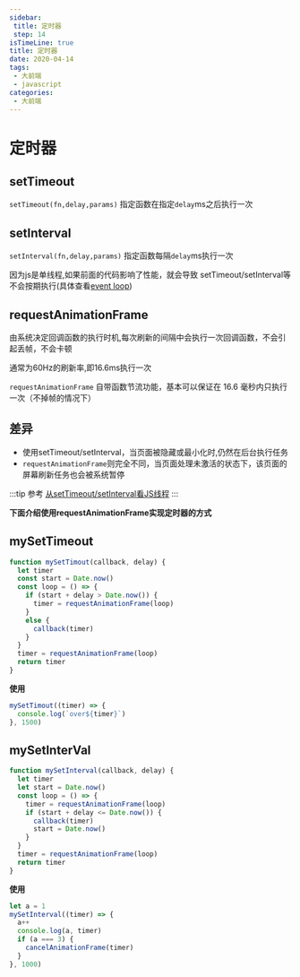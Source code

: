 ```yaml
---
sidebar:
 title: 定时器
 step: 14
isTimeLine: true
title: 定时器
date: 2020-04-14
tags:
 - 大前端
 - javascript
categories:
 - 大前端
---
```

# 定时器
## setTimeout
``setTimeout(fn,delay,params)``
指定函数在指定``delay``ms之后执行一次

## setInterval
``setInterval(fn,delay,params)``
指定函数每隔``delay``ms执行一次

因为js是单线程,如果前面的代码影响了性能，就会导致 setTimeout/setInterval等不会按期执行(具体查看[event loop](./eventloop.md))

## requestAnimationFrame
由系统决定回调函数的执行时机,每次刷新的间隔中会执行一次回调函数，不会引起丢帧，不会卡顿

通常为60Hz的刷新率,即16.6ms执行一次

``requestAnimationFrame`` 自带函数节流功能，基本可以保证在 16.6 毫秒内只执行一次（不掉帧的情况下）

## 差异
* 使用setTimeout/setInterval，当页面被隐藏或最小化时,仍然在后台执行任务
* ``requestAnimationFrame``则完全不同，当页面处理未激活的状态下，该页面的屏幕刷新任务也会被系统暂停

:::tip 参考
[从setTimeout/setInterval看JS线程](https://palmer.arkstack.cn/2017/12/%E4%BB%8EsetTimeout-setInterval%E7%9C%8BJS%E7%BA%BF%E7%A8%8B/)
:::

**下面介绍使用requestAnimationFrame实现定时器的方式**

## mySetTimeout
```js
function mySetTimout(callback, delay) {
  let timer
  const start = Date.now()
  const loop = () => {
    if (start + delay > Date.now()) {
      timer = requestAnimationFrame(loop)
    }
    else {
      callback(timer)
    }
  }
  timer = requestAnimationFrame(loop)
  return timer
}
```
**使用**
```js
mySetTimout((timer) => {
  console.log(`over${timer}`)
}, 1500)
```
## mySetInterVal
```js
function mySetInterval(callback, delay) {
  let timer
  let start = Date.now()
  const loop = () => {
    timer = requestAnimationFrame(loop)
    if (start + delay <= Date.now()) {
      callback(timer)
      start = Date.now()
    }
  }
  timer = requestAnimationFrame(loop)
  return timer
}
```

**使用**
```js
let a = 1
mySetInterval((timer) => {
  a++
  console.log(a, timer)
  if (a === 3) {
    cancelAnimationFrame(timer)
  }
}, 1000)
```
